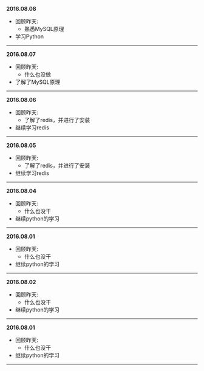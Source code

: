 **2016.08.08**

* 回顾昨天:   
	* 熟悉MySQL原理         
* 学习Python    

-------------------------------------------------------------------------------

**2016.08.07**

* 回顾昨天:   
	* 什么也没做   
* 了解了MySQL原理     

-------------------------------------------------------------------------------

**2016.08.06**

* 回顾昨天:   
	* 了解了redis，并进行了安装   
* 继续学习redis      

-------------------------------------------------------------------------------

**2016.08.05**

* 回顾昨天:   
	* 了解了redis，并进行了安装   
* 继续学习redis      

-------------------------------------------------------------------------------

**2016.08.04**

* 回顾昨天:   
	* 什么也没干   
* 继续python的学习   

-------------------------------------------------------------------------------
**2016.08.01**

* 回顾昨天:   
	* 什么也没干   
* 继续python的学习   

-------------------------------------------------------------------------------
**2016.08.02**

* 回顾昨天:   
	* 什么也没干   
* 继续python的学习   

-------------------------------------------------------------------------------
**2016.08.01**

* 回顾昨天:   
	* 什么也没干   
* 继续python的学习   

-------------------------------------------------------------------------------
